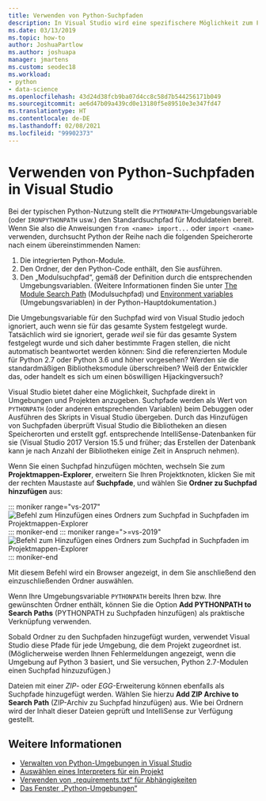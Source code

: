 ```yaml
---
title: Verwenden von Python-Suchpfaden
description: In Visual Studio wird eine spezifischere Möglichkeit zum Festlegen der Suchpfade für Umgebungen und Projekte bereitgestellt, um die Verwendung von systemweiten Variablen zu vermeiden.
ms.date: 03/13/2019
ms.topic: how-to
author: JoshuaPartlow
ms.author: joshuapa
manager: jmartens
ms.custom: seodec18
ms.workload:
- python
- data-science
ms.openlocfilehash: 43d24d38fcb9ba07d4cc8c58d7b544256171b049
ms.sourcegitcommit: ae6d47b09a439cd0e13180f5e89510e3e347fd47
ms.translationtype: HT
ms.contentlocale: de-DE
ms.lasthandoff: 02/08/2021
ms.locfileid: "99902373"
---
```

# <a name="how-visual-studio-uses-python-search-paths"></a>Verwenden von Python-Suchpfaden in Visual Studio

Bei der typischen Python-Nutzung stellt die `PYTHONPATH`-Umgebungsvariable (oder `IRONPYTHONPATH` usw.) den Standardsuchpfad für Moduldateien bereit. Wenn Sie also die Anweisungen `from <name> import...` oder `import <name>` verwenden, durchsucht Python der Reihe nach die folgenden Speicherorte nach einem übereinstimmenden Namen:

1. Die integrierten Python-Module.
1. Den Ordner, der den Python-Code enthält, den Sie ausführen.
1. Den „Modulsuchpfad“, gemäß der Definition durch die entsprechenden Umgebungsvariablen. (Weitere Informationen finden Sie unter [The Module Search Path](https://docs.python.org/2/tutorial/modules.html#the-module-search-path) (Modulsuchpfad) und [Environment variables](https://docs.python.org/2/using/cmdline.html#envvar-PYTHONPATH) (Umgebungsvariablen) in der Python-Hauptdokumentation.)

Die Umgebungsvariable für den Suchpfad wird von Visual Studio jedoch ignoriert, auch wenn sie für das gesamte System festgelegt wurde. Tatsächlich wird sie ignoriert, gerade *weil* sie für das gesamte System festgelegt wurde und sich daher bestimmte Fragen stellen, die nicht automatisch beantwortet werden können: Sind die referenzierten Module für Python 2.7 oder Python 3.6 und höher vorgesehen? Werden sie die standardmäßigen Bibliotheksmodule überschreiben? Weiß der Entwickler das, oder handelt es sich um einen böswilligen Hijackingversuch?

Visual Studio bietet daher eine Möglichkeit, Suchpfade direkt in Umgebungen und Projekten anzugeben. Suchpfade werden als Wert von `PYTHONPATH` (oder anderen entsprechenden Variablen) beim Debuggen oder Ausführen des Skripts in Visual Studio übergeben. Durch das Hinzufügen von Suchpfaden überprüft Visual Studio die Bibliotheken an diesen Speicherorten und erstellt ggf. entsprechende IntelliSense-Datenbanken für sie (Visual Studio 2017 Version 15.5 und früher; das Erstellen der Datenbank kann je nach Anzahl der Bibliotheken einige Zeit in Anspruch nehmen).

Wenn Sie einen Suchpfad hinzufügen möchten, wechseln Sie zum **Projektmappen-Explorer**, erweitern Sie Ihren Projektknoten, klicken Sie mit der rechten Maustaste auf **Suchpfade**, und wählen Sie **Ordner zu Suchpfad hinzufügen** aus:

::: moniker range="vs-2017"
![Befehl zum Hinzufügen eines Ordners zum Suchpfad in Suchpfaden im Projektmappen-Explorer](media/search-paths-command.png)
::: moniker-end
::: moniker range=">=vs-2019"
![Befehl zum Hinzufügen eines Ordners zum Suchpfad in Suchpfaden im Projektmappen-Explorer](media/search-paths-command-2019.png)
::: moniker-end

Mit diesem Befehl wird ein Browser angezeigt, in dem Sie anschließend den einzuschließenden Ordner auswählen.

Wenn Ihre Umgebungsvariable `PYTHONPATH` bereits Ihren bzw. Ihre gewünschten Ordner enthält, können Sie die Option **Add PYTHONPATH to Search Paths** (PYTHONPATH zu Suchpfaden hinzufügen) als praktische Verknüpfung verwenden.

Sobald Ordner zu den Suchpfaden hinzugefügt wurden, verwendet Visual Studio diese Pfade für jede Umgebung, die dem Projekt zugeordnet ist. (Möglicherweise werden Ihnen Fehlermeldungen angezeigt, wenn die Umgebung auf Python 3 basiert, und Sie versuchen, Python 2.7-Modulen einen Suchpfad hinzuzufügen.)

Dateien mit einer *ZIP*- oder *EGG*-Erweiterung können ebenfalls als Suchpfade hinzugefügt werden. Wählen Sie hierzu **Add ZIP Archive to Search Path** (ZIP-Archiv zu Suchpfad hinzufügen) aus. Wie bei Ordnern wird der Inhalt dieser Dateien geprüft und IntelliSense zur Verfügung gestellt.

## <a name="see-also"></a>Weitere Informationen

- [Verwalten von Python-Umgebungen in Visual Studio](managing-python-environments-in-visual-studio.md)
- [Auswählen eines Interpreters für ein Projekt](selecting-a-python-environment-for-a-project.md)
- [Verwenden von „requirements.txt“ für Abhängigkeiten](managing-required-packages-with-requirements-txt.md)
- [Das Fenster „Python-Umgebungen“](python-environments-window-tab-reference.md)

